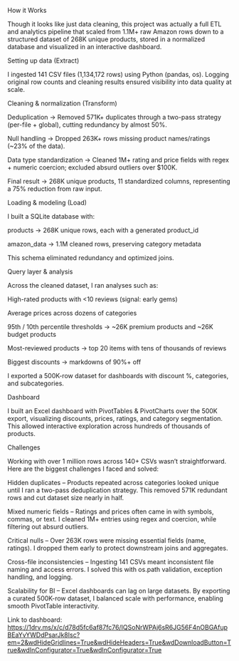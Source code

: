 How it Works

Though it looks like just data cleaning, this project was actually a full ETL and analytics pipeline that scaled from 1.1M+ raw Amazon rows down to a structured dataset of 268K unique products, stored in a normalized database and visualized in an interactive dashboard.

Setting up data (Extract)

I ingested 141 CSV files (1,134,172 rows) using Python (pandas, os). Logging original row counts and cleaning results ensured visibility into data quality at scale.

Cleaning & normalization (Transform)

Deduplication → Removed 571K+ duplicates through a two-pass strategy (per-file + global), cutting redundancy by almost 50%.

Null handling → Dropped 263K+ rows missing product names/ratings (~23% of the data).

Data type standardization → Cleaned 1M+ rating and price fields with regex + numeric coercion; excluded absurd outliers over $100K.

Final result → 268K unique products, 11 standardized columns, representing a 75% reduction from raw input.

Loading & modeling (Load)

I built a SQLite database with:

products → 268K unique rows, each with a generated product_id

amazon_data → 1.1M cleaned rows, preserving category metadata

This schema eliminated redundancy and optimized joins.

Query layer & analysis

Across the cleaned dataset, I ran analyses such as:

High-rated products with <10 reviews (signal: early gems)

Average prices across dozens of categories

95th / 10th percentile thresholds → ~26K premium products and ~26K budget products

Most-reviewed products → top 20 items with tens of thousands of reviews

Biggest discounts → markdowns of 90%+ off

I exported a 500K-row dataset for dashboards with discount %, categories, and subcategories.

Dashboard

I built an Excel dashboard with PivotTables & PivotCharts over the 500K export, visualizing discounts, prices, ratings, and category segmentation. This allowed interactive exploration across hundreds of thousands of products.

Challenges

Working with over 1 million rows across 140+ CSVs wasn’t straightforward. Here are the biggest challenges I faced and solved:

Hidden duplicates – Products repeated across categories looked unique until I ran a two-pass deduplication strategy. This removed 571K redundant rows and cut dataset size nearly in half.

Mixed numeric fields – Ratings and prices often came in with symbols, commas, or text. I cleaned 1M+ entries using regex and coercion, while filtering out absurd outliers.

Critical nulls – Over 263K rows were missing essential fields (name, ratings). I dropped them early to protect downstream joins and aggregates.

Cross-file inconsistencies – Ingesting 141 CSVs meant inconsistent file naming and access errors. I solved this with os.path validation, exception handling, and logging.

Scalability for BI – Excel dashboards can lag on large datasets. By exporting a curated 500K-row dataset, I balanced scale with performance, enabling smooth PivotTable interactivity.

Link to dashboard: 
https://1drv.ms/x/c/d78d5fc6af87fc76/IQSoNrWPAj6sR6JG56F4nOBGAfupBEaYvYWDdPsarJk8Isc?em=2&wdHideGridlines=True&wdHideHeaders=True&wdDownloadButton=True&wdInConfigurator=True&wdInConfigurator=True
